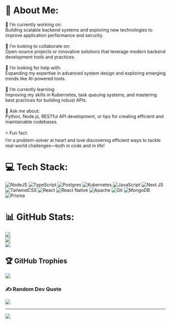 # 💫 About Me:
🔭 I’m currently working on:<br>Building scalable backend systems and exploring new technologies to improve application performance and security.<br><br>👯 I’m looking to collaborate on:<br>Open-source projects or innovative solutions that leverage modern backend development tools and practices.<br><br>🤝 I’m looking for help with:<br>Expanding my expertise in advanced system design and exploring emerging trends like AI-powered tools.<br><br>🌱 I’m currently learning:<br>Improving my skills in Kubernetes, task queuing systems, and mastering best practices for building robust APIs.<br><br>💬 Ask me about:<br>Python, Node.js, RESTful API development, or tips for creating efficient and maintainable codebases.<br><br>⚡ Fun fact:<br>I’m a problem-solver at heart and love discovering efficient ways to tackle real-world challenges—both in code and in life!


# 💻 Tech Stack:
![NodeJS](https://img.shields.io/badge/node.js-6DA55F?style=for-the-badge&logo=node.js&logoColor=white) ![TypeScript](https://img.shields.io/badge/typescript-%23007ACC.svg?style=for-the-badge&logo=typescript&logoColor=white) ![Postgres](https://img.shields.io/badge/postgres-%23316192.svg?style=for-the-badge&logo=postgresql&logoColor=white) ![Kubernetes](https://img.shields.io/badge/kubernetes-%23326ce5.svg?style=for-the-badge&logo=kubernetes&logoColor=white) ![JavaScript](https://img.shields.io/badge/javascript-%23323330.svg?style=for-the-badge&logo=javascript&logoColor=%23F7DF1E) ![Next JS](https://img.shields.io/badge/Next-black?style=for-the-badge&logo=next.js&logoColor=white) ![TailwindCSS](https://img.shields.io/badge/tailwindcss-%2338B2AC.svg?style=for-the-badge&logo=tailwind-css&logoColor=white) ![React](https://img.shields.io/badge/react-%2320232a.svg?style=for-the-badge&logo=react&logoColor=%2361DAFB) ![React Native](https://img.shields.io/badge/react_native-%2320232a.svg?style=for-the-badge&logo=react&logoColor=%2361DAFB) ![Apache](https://img.shields.io/badge/apache-%23D42029.svg?style=for-the-badge&logo=apache&logoColor=white) ![Git](https://img.shields.io/badge/git-%23F05033.svg?style=for-the-badge&logo=git&logoColor=white) ![MongoDB](https://img.shields.io/badge/MongoDB-%234ea94b.svg?style=for-the-badge&logo=mongodb&logoColor=white) ![Prisma](https://img.shields.io/badge/Prisma-3982CE?style=for-the-badge&logo=Prisma&logoColor=white)
# 📊 GitHub Stats:
![](https://github-readme-stats.vercel.app/api?username=biniyamfikru&theme=dark&hide_border=false&include_all_commits=false&count_private=false)<br/>
![](https://github-readme-streak-stats.herokuapp.com/?user=biniyamfikru&theme=dark&hide_border=false)<br/>
![](https://github-readme-stats.vercel.app/api/top-langs/?username=biniyamfikru&theme=dark&hide_border=false&include_all_commits=true&count_private=true&layout=compact)

## 🏆 GitHub Trophies
![](https://github-profile-trophy.vercel.app/?username=biniyamfikru&theme=radical&no-frame=false&no-bg=true&margin-w=4)

### ✍️ Random Dev Quote
![](https://quotes-github-readme.vercel.app/api?type=horizontal&theme=radical)

---
[![](https://visitcount.itsvg.in/api?id=biniyamfikru&icon=0&color=0)](https://visitcount.itsvg.in)

<!-- Proudly created with GPRM ( https://gprm.itsvg.in ) -->
